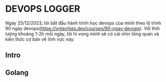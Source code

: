 # DEVOPS LOGGER

Ngày 25/12/2023, tôi bắt đầu hành trình học devops của mình theo lộ trình 90 ngày devops(https://vntechies.dev/courses/90-ngay-devops).
Với thời lượng khoảng 1-2h mỗi ngày, tôi hi vọng mình sẽ có cái nhìn tổng quan và kiến thức cơ bản về lĩnh vực này.

## Intro


## Golang

